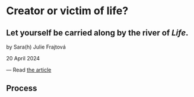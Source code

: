 # Creator or victim of life? #
## Let yourself be carried along by the river of _Life_. ##

by Sara(h) Julie Frajtová

20 April 2024

— Read [the article](./index.md) <!-- index.md -->

## Process

<!-- Treat this as the case study to your article/talk/presentation. Document, discuss, and show your process (mind maps, chunking, draft and revised content, presenter notes, links to resources, etc.) -->
<!-- Preparing a conference talk: https://adactio.com/journal/14363 -->
